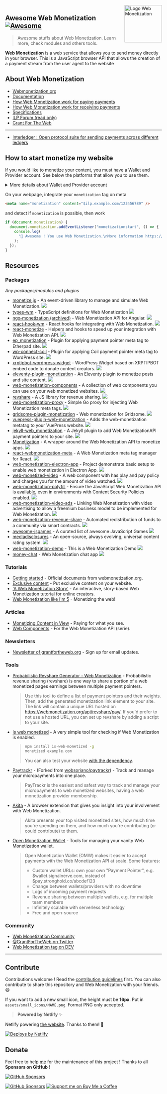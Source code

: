 <div class="github-widget" data-repo="thomasbnt/awesome-web-monetization"></div>
<img src="https://raw.githubusercontent.com/thomasbnt/awesome-web-monetization/master/assets/wm_icon_animated.svg?sanitize=true" alt="Logo Web Monetization" align="right" width="120px" />

## Awesome Web Monetization [![Awesome](https://awesome.re/badge-flat2.svg)](https://awesome.re)

> Awesome stuffs about Web Monetization. Learn more, check modules and others tools.

**Web Monetization** is a web service that allows you to send money directly in your browser.
This is a JavaScript browser API that allows the creation of a payment stream from the user agent to the website



## About Web Monetization

- [Webmonetization.org](https://webmonetization.org/)
- [Documentation](https://webmonetization.org/docs/)
- [How Web Monetization work for paying payments](https://webmonetization.org/docs/intro/sending-payments/)
- [How Web Monetization work for receiving payments](https://webmonetization.org/docs/intro/receiving-payments/)
- [Specifications](https://webmonetization.org/specification/)
- [ILP Forum (read only)](https://forum.interledger.org/)
- [Grant For The Web](https://www.grantfortheweb.org/)

---

- [Interledger : Open protocol suite for sending payments across different ledgers](https://interledger.org/)

## How to start monetize my website

If you would like to monetize your content, you must have a Wallet and Provider account. See below the platforms that allow you to use them.

<details><summary>More details about Wallet and Provider account</summary>
<p>

---

| **Wallets** |                                                                                             |                                                                                                                                                                                                         |     |
| :---------: | :-----------------------------------------------------------------------------------------: | :-----------------------------------------------------------------------------------------------------------------------------------------------------------------------------------------------------: | :-: |
|    Name     | [![GateHub](https://webmonetization.org/img/logo-wallet-gatehub.svg)](https://gatehub.net/) | [New Wallet ?<br>Create a issue !](https://github.com/thomasbnt/awesome-web-monetization/issues/new?assignees=thomasbnt&labels=Wallet%2C+%E2%86%94+WM+repository&template=new-wallet.md&title=%5BWa%5D) |
|    Fees     |                   SEPA: 1.00 EUR < 50,000 EUR<br>Wire: $15 min ($150 max)                   |                                                                                                                                                                                                         |

| **Payments** |        |
| ------------ | ------ |
| Name         | Empty. |

---

</p>
</details>

On your webpage, integrate your `monetization` tag on meta

```html
<meta name="monetization" content="$ilp.example.com/123456789" />
```

and detect if `monetization` is possible, then work

```js
if (document.monetization) {
  document.monetization.addEventListener("monetizationstart", () => {
    console.log(
      "🎉 Awesome ! You use Web Monetization.\nMore information https://webmonetization.org",
    );
  });
}
```

## Resources

### Packages

_Any packages/modules and plugins_

- [monetize.js](https://github.com/sunchayn/monetize.js) - An event-driven library to manage and simulate Web Monetization. ![](https://raw.githubusercontent.com/thomasbnt/awesome-web-monetization/master/assets/small_icons/javascript.png)
- [types-wm](https://github.com/dacioromero/types-wm) - TypeScript definitions for Web Monetization ![](https://raw.githubusercontent.com/thomasbnt/awesome-web-monetization/master/assets/small_icons/typescript.png)
- [ngx-monetization (archived)](https://github.com/CDDelta/ngx-monetization) - Web Monetization API for Angular. ![](https://raw.githubusercontent.com/thomasbnt/awesome-web-monetization/master/assets/small_icons/angular.png)
- [react-hook-wm](https://github.com/dacioromero/react-hook-wm) - React hooks for integrating with Web Monetization. ![](https://raw.githubusercontent.com/thomasbnt/awesome-web-monetization/master/assets/small_icons/react.png)
- [react-monetize](https://github.com/guidovizoso/react-monetize) - Helpers and hooks to speed up your integration with Web Monetization API. ![](https://raw.githubusercontent.com/thomasbnt/awesome-web-monetization/master/assets/small_icons/react.png)
- [ep_monetization](https://github.com/ISNIT0/ep_monetization) - Plugin for applying payment pointer meta tag to Etherpad site. ![](https://raw.githubusercontent.com/thomasbnt/awesome-web-monetization/master/assets/small_icons/javascript.png)
- [wp-connect-coil](https://wordpress.org/plugins/wp-connect-coil/) - Plugin for applying Coil payment pointer meta tag to WordPress site. ![](https://raw.githubusercontent.com/thomasbnt/awesome-web-monetization/master/assets/small_icons/wordpress.png)
- [xrptipbot-wordpress-widget](https://wordpress.org/plugins/widget-xrptipbot/) - WordPress Widget based on XRPTIPBOT embed code to donate content creators. ![](https://raw.githubusercontent.com/thomasbnt/awesome-web-monetization/master/assets/small_icons/wordpress.png)
- [eleventy-plugin-monetization](https://github.com/DanCanetti/eleventy-plugin-monetization) - An Eleventy plugin to monetize posts and site content. ![](https://raw.githubusercontent.com/thomasbnt/awesome-web-monetization/master/assets/small_icons/11ty.png)
- [web-monetization-components](https://github.com/philnash/web-monetization-components) - A collection of web components you can use on your web monetized websites. ![](https://raw.githubusercontent.com/thomasbnt/awesome-web-monetization/master/assets/small_icons/javascript.png)
- [revshare](https://github.com/kewbish/revshare) - A JS library for revenue sharing. ![](https://raw.githubusercontent.com/thomasbnt/awesome-web-monetization/master/assets/small_icons/javascript.png)
- [web-monetization-proxy](https://github.com/tcdowney/web-monetization-proxy) - Simple Go proxy for injecting Web Monetization meta tags. ![](https://raw.githubusercontent.com/thomasbnt/awesome-web-monetization/master/assets/small_icons/go.png)
- [gridsome-plugin-monetization](https://github.com/Sergix/gridsome-plugin-monetization) - Web monetization for Gridsome. ![](https://raw.githubusercontent.com/thomasbnt/awesome-web-monetization/master/assets/small_icons/gridsome.png)
- [vuepress-plugin-web-monetization](https://github.com/spekulatius/vuepress-plugin-web-monetization) - Adds the web-monetization metatag to your VuePress website. ![](https://raw.githubusercontent.com/thomasbnt/awesome-web-monetization/master/assets/small_icons/vuejs.png)
- [jekyll-web_monetization](https://github.com/philnash/jekyll-web_monetization) - A Jekyll plugin to add Web MonetizationAPI payment pointers to your site. ![](https://raw.githubusercontent.com/thomasbnt/awesome-web-monetization/master/assets/small_icons/jekyll.png)
- [Monetization](https://github.com/KNawm/monetization) - A wrapper around the Web Monetization API to monetize apps. ![](https://raw.githubusercontent.com/thomasbnt/awesome-web-monetization/master/assets/small_icons/dart.png)
- [react-webmonetization-meta](https://github.com/uchibeke/react-webmonetization-meta) - A Web Monetization meta tag manager for React. ![](https://raw.githubusercontent.com/thomasbnt/awesome-web-monetization/master/assets/small_icons/react.png)
- [web-monetization-electron-app](https://github.com/Jasmin2895/web-monetization-electron-app) - Project demonstrate basic setup to enable web monetization in Electron App. ![](https://raw.githubusercontent.com/thomasbnt/awesome-web-monetization/master/assets/small_icons/electron.png)
- [web-monetized-video](https://github.com/Jasmin2895/web-monetized-video) - A web component with has play and pay policy and charges you for the amount of video watched. ![](https://raw.githubusercontent.com/thomasbnt/awesome-web-monetization/master/assets/small_icons/javascript.png)
- [web-monetization-polyfill](https://github.com/immers-space/web-monetization-polyfill/) - Ensure the JavaScript Web Monetization API is available, even in environments with Content Security Policies enabled. ![](https://raw.githubusercontent.com/thomasbnt/awesome-web-monetization/master/assets/small_icons/javascript.png)
- [web-monetization-video-ads](https://www.npmjs.com/package/web-monetization-video-ads) - Linking Web Monetization with video advertising to allow a freemium business model to be implemented for Web Monetization. ![](https://raw.githubusercontent.com/thomasbnt/awesome-web-monetization/master/assets/small_icons/javascript.png)
- [web-monetization-revenue-share](https://www.npmjs.com/package/web-monetization-revenue-share) - Automated redistribution of funds to a community via smart contracts. ![](https://raw.githubusercontent.com/thomasbnt/awesome-web-monetization/master/assets/small_icons/javascript.png)
- [awesome-jsgames](https://github.com/proyecto26/awesome-jsgames) - A curated list of awesome JavaScript Games ![](https://raw.githubusercontent.com/thomasbnt/awesome-web-monetization/master/assets/small_icons/javascript.png)
- [mediadisclosures](https://github.com/oofdere/mediadisclosures) - An open-source, always evolving, universal content rating system. ![](https://raw.githubusercontent.com/thomasbnt/awesome-web-monetization/master/assets/small_icons/javascript.png)
- [web-monetization-demo](https://github.com/peter279k/web-monetization-demo) - This is a Web Monetization Demo ![](https://raw.githubusercontent.com/thomasbnt/awesome-web-monetization/master/assets/small_icons/javascript.png)
- [money-chat](https://github.com/dfoderick/money-chat) - Web Monetization chat app ![](https://raw.githubusercontent.com/thomasbnt/awesome-web-monetization/master/assets/small_icons/javascript.png)

### Tutorials

- [Getting started](https://webmonetization.org/docs/guides/monetize-page/) - Official documents from webmonetization.org.
- [Exclusive content](https://webmonetization.org/docs/guides/provide-exclusive-content/) - Put exclusive content on your website.
- ['A Web Monetization Story'](https://esse-dev.github.io/a-web-monetization-story/) - An interactive, story-based Web Monetization tutorial for online creators.
- [Web Monetization like I'm 5](https://dev.to/hacksultan/web-monetization-like-i-m-5-1418) - Monetizing the web!

### Articles

- [Monetizing Content in View](https://dev.to/godwinagedah/monetizing-content-in-view-paying-for-what-you-see-462a) - Paying for what you see.
- [Web Components](https://dev.to/philnash/web-components-for-the-web-monetization-api-4ed9) - For the Web Monetization API (serie).

### Newsletters

- [Newsletter of grantfortheweb.org](https://www.grantfortheweb.org/signup) - Sign up for email updates.

### Tools

- [Probabilistic Revshare Generator - Web Monetization](https://webmonetization.org/prob-revshare/) - Probabilistic revenue sharing (revshare) is one way to share a portion of a web monetized pages earnings between multiple payment pointers.

  > Use this tool to define a list of payment pointers and their weights.
  > Then, add the generated monetization link element to your site.
  > The link will contain a unique URL hosted on https://webmonetization.org/api/revshare/pay/.
  > If you'd prefer to not use a hosted URL, you can set up revshare by adding a script to your site.

- [Is web monetized](https://github.com/jkga/is-web-monetized) - A very simple tool for checking if Web Monetization is enabled.

  > ```bash
  > npm install is-web-monetized -g
  > monetized example.com
  > ```
  >
  > You can also test your website [with the dependency](https://github.com/jkga/is-web-monetized#usage).

- [Paytrackr](https://github.com/thomasbnt/paytrackr) - (Forked from [wobsoriano/paytrackr](https://github.com/wobsoriano)) - Track and manage your micropayments into one place.

  > PayTrackr is the easiest and safest way to track and manage your micropayments to web monetized websites, having a web monetization provider membership.

- [Akita](https://github.com/esse-dev/akita) - A browser extension that gives you insight into your involvement with Web Monetization.

  > Akita presents your top visited monetized sites, how much time you're spending on them, and how much you're contributing (or could contribute) to them.

- [Open Monetization Wallet](https://github.com/kristianfreeman/openmonetizationwallet) - Tools for managing your vanity Web Monetization wallet.

  > Open Monetization Wallet (OMW) makes it easier to accept payments with the Web Monetization API at scale. Some features:
  >
  > - Custom wallet URLs: own your own "Payment Pointer", e.g. $wallet.signalnerve.com, instead of $pay.stronghold.co/abcdef123
  > - Change between wallets/providers with no downtime
  > - Logs of incoming payment requests
  > - Revenue sharing between multiple wallets, e.g. for multiple team members
  > - Infinitely scalable with serverless technology
  > - Free and open-source

### Community

- [Web Monetization Community](https://community.interledger.org/)
- [@GrantForTheWeb on Twitter](https://twitter.com/GrantForTheWeb)
- [Web Monetization tag on DEV](https://dev.to/t/webmonetization)

---

## Contribute

Contributions welcome ! Read the [contribution guidelines](https://github.com/thomasbnt/awesome-web-monetization/blob/master/contributing.md) first.
You can also contribute to share this repository and Web Monetization with your friends. 😄

If you want to add a new small icon, the height must be **16px**. Put in `assets/small_icons/NAME.png`. Format PNG only accepted.

> **Powered by Netlify** ✨

Netlify powering [the website](https://awesomewebmonetization.netlify.app/). Thanks to them! 💚

[![Deploys by Netlify](https://img.shields.io/badge/Netlify-00C7B7?style=for-the-badge&logo=netlify&logoColor=white)](https://netlify.com)

## Donate

Feel free to help [me](https://github.com/thomasbnt) for the maintenance of this project !
Thanks to all **Sponsors on GitHub** !

[![GitHub Sponsors](https://cdn.jsdelivr.net/gh/thomasbnt/sponsors/sponsors.svg)](https://github.com/sponsors/thomasbnt)

[![GitHub Sponsors](https://img.shields.io/badge/Sponsor%20me-%23EA54AE.svg?&style=for-the-badge&logo=github-sponsors&logoColor=white)](https://github.com/sponsors/thomasbnt) [![Support me on Buy Me a Coffee](https://img.shields.io/badge/Support%20me-on%20Buy%20Me%20a%20Coffee-white?style=for-the-badge&logo=buy-me-a-coffee&logoColor=black&labelColor=%23FFDD00)](https://www.buymeacoffee.com/thomasbnt?via=thomasbnt)
